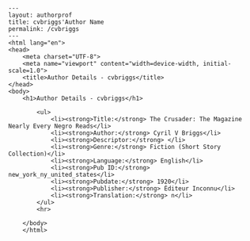 
    ---
    layout: authorprof
    title: cvbriggs'Author Name 
    permalink: /cvbriggs
    ---
    <html lang="en">
    <head>
        <meta charset="UTF-8">
        <meta name="viewport" content="width=device-width, initial-scale=1.0">
        <title>Author Details - cvbriggs</title>
    </head>
    <body>
        <h1>Author Details - cvbriggs</h1>
        
            <ul>
                <li><strong>Title:</strong> The Crusader: The Magazine Nearly Every Negro Reads</li>
                <li><strong>Author:</strong> Cyril V Briggs</li>
                <li><strong>Descriptor:</strong> </li>
                <li><strong>Genre:</strong> Fiction (Short Story Collection)</li>
                <li><strong>Language:</strong> English</li>
                <li><strong>Pub ID:</strong> new_york_ny_united_states</li>
                <li><strong>Pubdate:</strong> 1920</li>
                <li><strong>Publisher:</strong> Éditeur Inconnu</li>
                <li><strong>Translation:</strong> n</li>
            </ul>
            <hr>
            
        </body>
        </html>
        